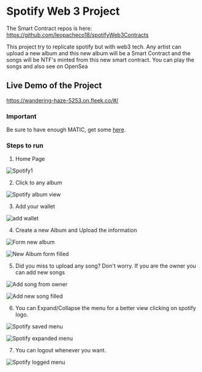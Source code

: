 # Spotify Web 3 Project

The Smart Contract repos is here: https://github.com/leopacheco18/spotifyWeb3Contracts

This project try to replicate spotify but with web3 tech. Any artist can upload a new album and this new album will be a Smart Contract and the songs will be NTF's minted from this new smart contract. You can play the songs and also see on OpenSea

## Live Demo of the Project

https://wandering-haze-5253.on.fleek.co/#/

### Important 

Be sure to have enough MATIC, get some [here](https://mumbaifaucet.com/).

### Steps to run

1. Home Page

![Spotify1](https://user-images.githubusercontent.com/47113025/173478301-f77d7d1a-1d02-425d-b1d8-a1efa28b0f48.png)

2. Click to any album
  
  ![Spotify album view](https://user-images.githubusercontent.com/47113025/173478354-78233bee-c111-47e7-816e-7c8369143fd6.png)
  
3. Add your wallet

![add wallet](https://user-images.githubusercontent.com/47113025/173478878-6b15cc32-de40-4631-961b-6124b4ecc4f7.png)

4. Create a new Album and Upload the information

![Form new album](https://user-images.githubusercontent.com/47113025/173478408-9b2a6c3b-b865-428a-94ae-3b9dfbbac8a0.png)

![New Album form filled](https://user-images.githubusercontent.com/47113025/173479438-42a3d676-5f2a-410d-bd2a-21541ccd2dec.png)

5. Did you miss to upload any song? Don't worry. If you are the owner you can add new songs

![Add song from owner](https://user-images.githubusercontent.com/47113025/173478957-43c336ee-9c91-42da-8ae8-fbd1f712120a.png)

![Add new song filled](https://user-images.githubusercontent.com/47113025/173479022-988104f8-14aa-4d82-a67e-13a7c06ceaf1.png)

6. You can Expand/Collapse the menu for a better view clicking on spotify logo.

![Spotify saved menu](https://user-images.githubusercontent.com/47113025/173479109-9fdd2760-e3b4-4f37-9b40-9876bbfd962b.png)

![Spotify expanded menu](https://user-images.githubusercontent.com/47113025/173479114-f5bdbcc2-dd4d-40d2-afca-604634bc5ce0.png)

7. You can logout whenever you want.

![Spotify logged menu](https://user-images.githubusercontent.com/47113025/173479301-959d2b27-da22-4af8-b3cb-be108c1a61a6.png)


